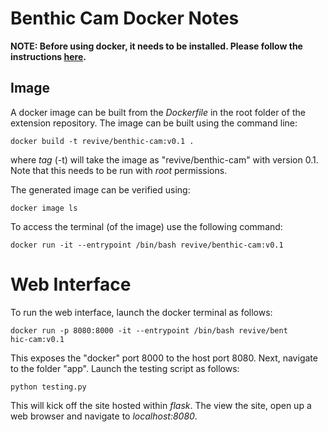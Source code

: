 # Benthic Cam Docker Notes #

**NOTE: Before using docker, it needs to be installed. Please follow the instructions [here](https://docs.docker.com/engine/install/).**

## Image ##

A docker image can be built from the _Dockerfile_ in the root folder of the extension repository. The image can be built using the command line:

```
docker build -t revive/benthic-cam:v0.1 .
```

where _tag_ (-t) will take the image as "revive/benthic-cam" with version 0.1. Note that this needs to be run with _root_ permissions.


The generated image can be verified using:

```
docker image ls
```

To access the terminal (of the image) use the following command:

```
docker run -it --entrypoint /bin/bash revive/benthic-cam:v0.1
```

# Web Interface #

To run the web interface, launch the docker terminal as follows: 

```
docker run -p 8080:8000 -it --entrypoint /bin/bash revive/bent
hic-cam:v0.1
```

This exposes the "docker" port 8000 to the host port 8080. Next, navigate to the folder "app". Launch the testing script as follows:

```
python testing.py
```

This will kick off the site hosted within _flask_. The view the site, open up a web browser and navigate to _localhost:8080_.